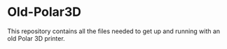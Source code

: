 # Old-Polar3D
This repository contains all the files needed to get up and running with an old Polar 3D printer. 
